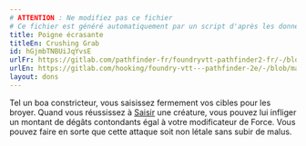 ```yaml
---
# ATTENTION : Ne modifiez pas ce fichier
# Ce fichier est généré automatiquement par un script d'après les données du module Foundry VTT officiel et de sa traduction
title: Poigne écrasante
titleEn: Crushing Grab
id: hGjmbTNBUiJqYvsE
urlFr: https://gitlab.com/pathfinder-fr/foundryvtt-pathfinder2-fr/-/blob/master/data/feats/hGjmbTNBUiJqYvsE.htm
urlEn: https://gitlab.com/hooking/foundry-vtt---pathfinder-2e/-/blob/master/packs/data/feats.db/crushing-grab.json
layout: dons
---
```

Tel un boa constricteur, vous saisissez fermement vos cibles pour les broyer. Quand vous réussissez à [Saisir](../actions/saisir.html) une créature, vous pouvez lui infliger un montant de dégâts contondants égal à votre modificateur de Force. Vous pouvez faire en sorte que cette attaque soit non létale sans subir de malus.
